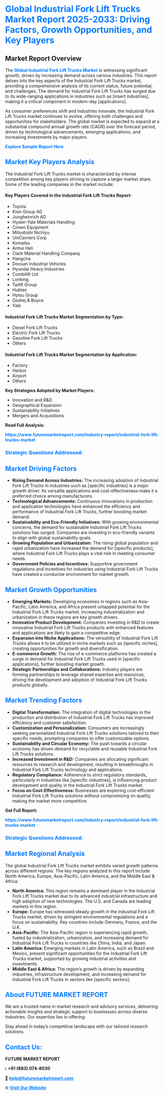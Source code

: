 <h1 style="color: #007BFF;">Global Industrial Fork Lift Trucks Market Report 2025-2033: Driving Factors, Growth Opportunities, and Key Players</h1>

<section id="overview">
<h2>Market Report Overview</h2>
<p>The <a href="https://www.futuremarketreport.com/industry-report/industrial-fork-lift-trucks-market" style="color: #007BFF; text-decoration: none;"><strong>Global Industrial Fork Lift Trucks Market</strong></a> is witnessing significant growth, driven by increasing demand across various industries. This report delves into the key aspects of the Industrial Fork Lift Trucks market, providing a comprehensive analysis of its current status, future potential, and challenges. The demand for Industrial Fork Lift Trucks has surged due to its wide-ranging applications in industries such as [insert industries], making it a critical component in modern-day [applications].</p>
<p>As consumer preferences shift and industries innovate, the Industrial Fork Lift Trucks market continues to evolve, offering both challenges and opportunities for stakeholders. The global market is expected to expand at a substantial compound annual growth rate (CAGR) over the forecast period, driven by technological advancements, emerging applications, and increasing investments by major players.</p>
</section>

<section id="overview">
<p><a href="https://www.futuremarketreport.com/request-sample/reportId=84388" style="color: #007BFF; text-decoration: none;"><strong>Explore Sample Report Here</strong></a></p>
</section>

<section id="key-players">
<h2 style="color: #007BFF;">Market Key Players Analysis</h2>
<p>The Industrial Fork Lift Trucks market is characterized by intense competition among key players striving to capture a larger market share. Some of the leading companies in the market include:</p>
<h4>Key Players Covered in the Industrial Fork Lift Trucks Report:</h4>
<ul><li>Toyota</li><li>Kion Group AG</li><li>Jungheinrich AG</li><li>Hyster-Yale Materials Handling</li><li>Crown Equipment</li><li>Mitsubishi Nichiyu</li><li>UniCarriers Corp</li><li>Komatsu</li><li>Anhui Heli</li><li>Clark Material Handling Company</li><li>Hangcha</li><li>Doosan Industrial Vehicles</li><li>Hyundai Heavy Industries</li><li>Combilift Ltd</li><li>Lonking</li><li>Tailift Group</li><li>Hubtex</li><li>Hytsu Group</li><li>Godrej &amp; Boyce</li><li>Yale</li></ul>
<h4>Industrial Fork Lift Trucks Market Segmentation by Type:</h4>
<ul><li>Diesel Fork Lift Trucks</li><li>Electric Fork Lift Trucks</li><li>Gasoline Fork Lift Trucks</li><li>Others</li></ul>

<h4>Industrial Fork Lift Trucks Market Segmentation by Application:</h4>
<ul><li>Factory</li><li>Harbor</li><li>Airport</li><li>Others</li></ul>
<p><strong>Key Strategies Adopted by Market Players:</strong></p>
<ul>
<li>Innovation and R&D</li>
<li>Geographical Expansion</li>
<li>Sustainability Initiatives</li>
<li>Mergers and Acquisitions</li>
</ul>
</section>

<section>
<p><strong>Read Full Analysis: </strong></p><a href="https://www.futuremarketreport.com/industry-report/industrial-fork-lift-trucks-market" style="color: #007BFF; text-decoration: none;"><strong>https://www.futuremarketreport.com/industry-report/industrial-fork-lift-trucks-market</strong></a>
<h3 style="color: #007BFF;">Strategic Questions Addressed:</h3>
</section>

<section id="driving-factors">
<h2 style="color: #007BFF;">Market Driving Factors</h2>
<ul>
<li><strong>Rising Demand Across Industries:</strong> The increasing adoption of Industrial Fork Lift Trucks in industries such as [specific industries] is a major growth driver. Its versatile applications and cost-effectiveness make it a preferred choice among manufacturers.</li>
<li><strong>Technological Advancements:</strong> Continuous innovations in production and application technologies have enhanced the efficiency and performance of Industrial Fork Lift Trucks, further boosting market demand.</li>
<li><strong>Sustainability and Eco-Friendly Initiatives:</strong> With growing environmental concerns, the demand for sustainable Industrial Fork Lift Trucks solutions has surged. Companies are investing in eco-friendly variants to align with global sustainability goals.</li>
<li><strong>Growing Population and Urbanization:</strong> The rising global population and rapid urbanization have increased the demand for [specific products], where Industrial Fork Lift Trucks plays a vital role in meeting consumer needs.</li>
<li><strong>Government Policies and Incentives:</strong> Supportive government regulations and incentives for industries using Industrial Fork Lift Trucks have created a conducive environment for market growth.</li>
</ul>
</section>

<section id="growth-opportunities">
<h2 style="color: #007BFF;">Market Growth Opportunities</h2>
<ul>
<li><strong>Emerging Markets:</strong> Developing economies in regions such as Asia-Pacific, Latin America, and Africa present untapped potential for the Industrial Fork Lift Trucks market. Increasing industrialization and urbanization in these regions are key growth drivers.</li>
<li><strong>Innovative Product Development:</strong> Companies investing in R&D to create innovative Industrial Fork Lift Trucks products with enhanced features and applications are likely to gain a competitive edge.</li>
<li><strong>Expansion into Niche Applications:</strong> The versatility of Industrial Fork Lift Trucks allows it to be utilized in niche markets such as [specific niches], creating opportunities for growth and diversification.</li>
<li><strong>E-commerce Growth:</strong> The rise of e-commerce platforms has created a surge in demand for Industrial Fork Lift Trucks used in [specific applications], further boosting market growth.</li>
<li><strong>Strategic Partnerships and Collaborations:</strong> Industry players are forming partnerships to leverage shared expertise and resources, driving the development and adoption of Industrial Fork Lift Trucks products globally.</li>
</ul>
</section>

<section id="trending-factors">
<h2 style="color: #007BFF;">Market Trending Factors</h2>
<ul>
<li><strong>Digital Transformation:</strong> The integration of digital technologies in the production and distribution of Industrial Fork Lift Trucks has improved efficiency and customer satisfaction.</li>
<li><strong>Customization and Personalization:</strong> Consumers are increasingly seeking personalized Industrial Fork Lift Trucks solutions tailored to their specific needs, prompting companies to offer customizable options.</li>
<li><strong>Sustainability and Circular Economy:</strong> The push towards a circular economy has driven demand for recyclable and reusable Industrial Fork Lift Trucks solutions.</li>
<li><strong>Increased Investment in R&D:</strong> Companies are allocating significant resources to research and development, resulting in breakthroughs in Industrial Fork Lift Trucks technology and applications.</li>
<li><strong>Regulatory Compliance:</strong> Adherence to strict regulatory standards, particularly in industries like [specific industries], is influencing product development and quality in the Industrial Fork Lift Trucks market.</li>
<li><strong>Focus on Cost-Effectiveness:</strong> Businesses are exploring cost-efficient Industrial Fork Lift Trucks solutions without compromising on quality, making the market more competitive.</li>
</ul>
</section>

<section>
<p><strong>Get Full Report: </strong></p><a href="https://www.futuremarketreport.com/industry-report/industrial-fork-lift-trucks-market" style="color: #007BFF; text-decoration: none;"><strong>https://www.futuremarketreport.com/industry-report/industrial-fork-lift-trucks-market</strong></a>
<h3 style="color: #007BFF;">Strategic Questions Addressed:</h3>
</section>


<section id="regional-analysis">
<h2 style="color: #007BFF;">Market Regional Analysis</h2>
<p>The global Industrial Fork Lift Trucks market exhibits varied growth patterns across different regions. The key regions analyzed in this report include North America, Europe, Asia-Pacific, Latin America, and the Middle East & Africa:</p>
<ul>
<li><strong>North America:</strong> This region remains a dominant player in the Industrial Fork Lift Trucks market due to its advanced industrial infrastructure and high adoption of new technologies. The U.S. and Canada are leading markets in this region.</li>
<li><strong>Europe:</strong> Europe has witnessed steady growth in the Industrial Fork Lift Trucks market, driven by stringent environmental regulations and a focus on sustainability. Key countries include Germany, France, and the U.K.</li>
<li><strong>Asia-Pacific:</strong> The Asia-Pacific region is experiencing rapid growth, fueled by industrialization, urbanization, and increasing demand for Industrial Fork Lift Trucks in countries like China, India, and Japan.</li>
<li><strong>Latin America:</strong> Emerging markets in Latin America, such as Brazil and Mexico, present significant opportunities for the Industrial Fork Lift Trucks market, supported by growing industrial activities and investments.</li>
<li><strong>Middle East & Africa:</strong> The region’s growth is driven by expanding industries, infrastructure development, and increasing demand for Industrial Fork Lift Trucks in sectors like [specific sectors].</li>
</ul>
</section>

<footer>
<h2 style="color: #007BFF;">About FUTURE MARKET REPORT</h2>
<p>We are a trusted name in market research and advisory services, delivering actionable insights and strategic support to businesses across diverse industries. Our expertise lies in offering:</p>

<p>Stay ahead in today’s competitive landscape with our tailored research solutions.</p>

<h2 style="color: #007BFF;">Contact Us:</h2>
<p><strong>FUTURE MARKET REPORT</strong></p>
<p>📞 <strong>+91 (883) 074-8030</strong></p>
<p>📧 <strong><a href="mailto:help@futuremarketreport.com" style="color: #007BFF;">help@futuremarketreport.com</a></strong></p>
<p>🌐 <strong><a href="https://www.futuremarketreport.com/" style="color: #007BFF;">Visit Our Website</a></strong></p>
</footer>